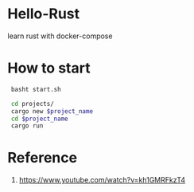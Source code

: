 # Hello-Rust

learn rust with docker-compose

# How to start

```bash
 basht start.sh

 cd projects/
 cargo new $project_name
 cd $project_name
 cargo run
```

# Reference

1. https://www.youtube.com/watch?v=kh1GMRFkzT4
